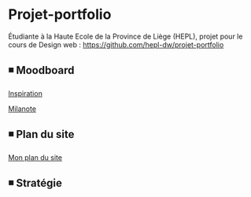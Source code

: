 # Projet-portfolio
Étudiante à la Haute Ecole de la Province de Liège (HEPL), projet pour le cours de Design web : https://github.com/hepl-dw/projet-portfolio

## ◾ Moodboard

[Inspiration](https://github.com/Yarici-Ayse/projet-portfolio/blob/main/Moodboard.md)

[Milanote](https://app.milanote.com/1Lcab21Fx6Ax9I?p=lWrRa5vSQsd)


## ◾ Plan du site 

[Mon plan du site](https://github.com/Yarici-Ayse/projet-portfolio/blob/main/Plan%20du%20site.md)

## ◾ Stratégie

